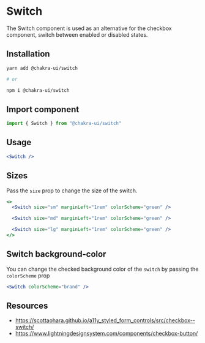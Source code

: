 # Switch

The Switch component is used as an alternative for the checkbox component,
switch between enabled or disabled states.

## Installation

```sh
yarn add @chakra-ui/switch

# or

npm i @chakra-ui/switch
```

## Import component

```jsx
import { Switch } from "@chakra-ui/switch"
```

## Usage

```jsx
<Switch />
```

## Sizes

Pass the `size` prop to change the size of the switch.

```jsx
<>
  <Switch size="sm" marginLeft="1rem" colorScheme="green" />

  <Switch size="md" marginLeft="1rem" colorScheme="green" />

  <Switch size="lg" marginLeft="1rem" colorScheme="green" />
</>
```

## Switch background-color

You can change the checked background color of the `switch` by passing the
`colorScheme` prop

```jsx
<Switch colorScheme="brand" />
```

## Resources

- https://scottaohara.github.io/a11y_styled_form_controls/src/checkbox--switch/
- https://www.lightningdesignsystem.com/components/checkbox-button/
